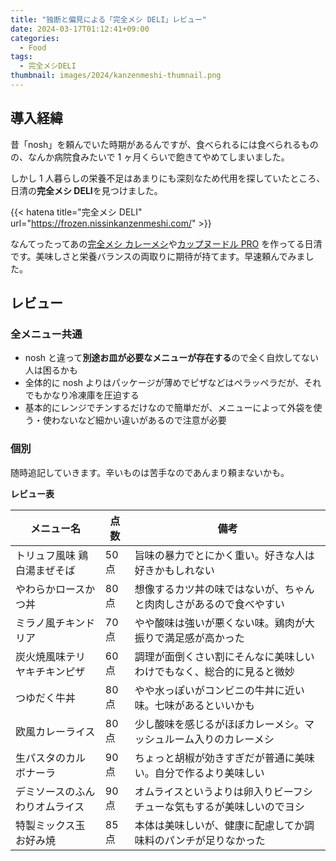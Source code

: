 ```yaml
---
title: "独断と偏見による「完全メシ DELI」レビュー"
date: 2024-03-17T01:12:41+09:00
categories:
  - Food
tags:
  - 完全メシDELI
thumbnail: images/2024/kanzenmeshi-thumnail.png
---
```


## 導入経緯

昔「nosh」を頼んでいた時期があるんですが、食べられるには食べられるものの、なんか病院食みたいで 1 ヶ月くらいで飽きてやめてしまいました。

しかし 1 人暮らしの栄養不足はあまりにも深刻なため代用を探していたところ、日清の**完全メシ DELI**を見つけました。

{{< hatena title="完全メシ DELI" url="https://frozen.nissinkanzenmeshi.com/" >}}

なんてったってあの[完全メシ カレーメシ](https://www.nissin.com/jp/products/items/11691)や[カップヌードル PRO](https://www.nissin.com/jp/products/items/12234) を作ってる日清です。美味しさと栄養バランスの両取りに期待が持てます。早速頼んでみました。

## レビュー

### 全メニュー共通

- nosh と違って**別途お皿が必要なメニューが存在する**ので全く自炊してない人は困るかも
- 全体的に nosh よりはパッケージが薄めでピザなどはペラッペラだが、それでもかなり冷凍庫を圧迫する
- 基本的にレンジでチンするだけなので簡単だが、メニューによって外袋を使う・使わないなど細かい違いがあるので注意が必要

### 個別

随時追記していきます。辛いものは苦手なのであんまり頼まないかも。

**レビュー表**

| メニュー名                     | 点数  | 備考                                                                   |
| ------------------------------ | ----- | ---------------------------------------------------------------------- |
| トリュフ風味 鶏白湯まぜそば    | 50 点 | 旨味の暴力でとにかく重い。好きな人は好きかもしれない                   |
| やわらかロースかつ丼           | 80 点 | 想像するカツ丼の味ではないが、ちゃんと肉肉しさがあるので食べやすい     |
| ミラノ風チキンドリア           | 70 点 | やや酸味は強いが悪くない味。鶏肉が大振りで満足感が高かった             |
| 炭火焼風味テリヤキチキンピザ   | 60 点 | 調理が面倒くさい割にそんなに美味しいわけでもなく、総合的に見ると微妙   |
| つゆだく牛丼                   | 80 点 | やや水っぽいがコンビニの牛丼に近い味。七味があるといいかも             |
| 欧風カレーライス               | 80 点 | 少し酸味を感じるがほぼカレーメシ。マッシュルーム入りのカレーメシ       |
| 生パスタのカルボナーラ         | 90 点 | ちょっと胡椒が効きすぎだが普通に美味い。自分で作るより美味しい         |
| デミソースのふんわりオムライス | 90 点 | オムライスというよりは卵入りビーフシチューな気もするが美味しいのでヨシ |
| 特製ミックス玉 お好み焼        | 85 点 | 本体は美味しいが、健康に配慮してか調味料のパンチが足りなかった         |
